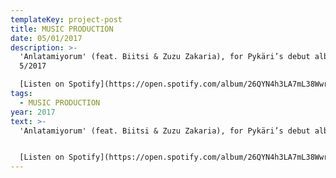 ```yaml
---
templateKey: project-post
title: MUSIC PRODUCTION
date: 05/01/2017
description: >-
  'Anlatamiyorum' (feat. Biitsi & Zuzu Zakaria), for Pykäri’s debut album,
  5/2017

  [Listen on Spotify](https://open.spotify.com/album/26QYN4h3LA7mL38WwrEGGo?highlight=spotify:track:4bSJXKiKcYUbLqxf8YAVXz)
tags:
  - MUSIC PRODUCTION
year: 2017
text: >-
  'Anlatamiyorum' (feat. Biitsi & Zuzu Zakaria), for Pykäri’s debut album


  [Listen on Spotify](https://open.spotify.com/album/26QYN4h3LA7mL38WwrEGGo?highlight=spotify:track:4bSJXKiKcYUbLqxf8YAVXz)
---
```

